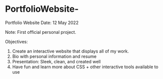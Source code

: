 # PortfolioWebsite-

Portfolio Website
Date: 12 May 2022

Note:
First official personal project.

Objectives:
1) Create an interactive website that displays all of my work.
2) Bio with personal information and resume
3) Presentation: Sleek, clean, and created well
4) Have fun and learn more about CSS + other interactive tools available to use 

